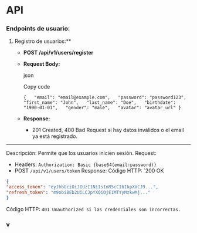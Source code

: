 # API 

### Endpoints de usuario:

1. Registro de usuarios:**
    
    - **POST /api/v1/users/register**
    - **Request Body:**
        
        json
        
        Copy code
        
        `{   "email": "email@example.com",   "password": "password123",   "first_name": "John",   "last_name": "Doe",   "birthdate": "1990-01-01",   "gender": "male",   "avatar": "avatar_url" }`
        
    - **Response:**
        - 201 Created, 400 Bad Request si hay datos inválidos o el email ya está registrado.

****
Descripción: Permite que los usuarios inicien sesión.
Request:
- Headers: `Authorization: Basic {base64(email:password)}`
- POST `/api/v1/users/token`
Response:
Código HTTP: `200 OK
```json 
{
"access_token": "eyJhbGciOiJIUzI1NiIsInR5cCI6IkpXVCJ9...",
"refresh_token": "m9obiBEb2UiLCJpYXQiOjE1MTYyMzkwMj..."
}
```
Código HTTP: `401 Unauthorized si las credenciales son incorrectas.`


### v